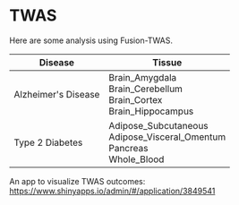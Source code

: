# TWAS
Here are some analysis using Fusion-TWAS.

|    Disease    |     Tissue    |
| ------------- | ------------- |
|  Alzheimer's Disease  | Brain_Amygdala <br> Brain_Cerebellum <br> Brain_Cortex <br> Brain_Hippocampus |
|  Type 2 Diabetes  | Adipose_Subcutaneous <br> Adipose_Visceral_Omentum <br> Pancreas <br> Whole_Blood |

An app to visualize TWAS outcomes:
https://www.shinyapps.io/admin/#/application/3849541
